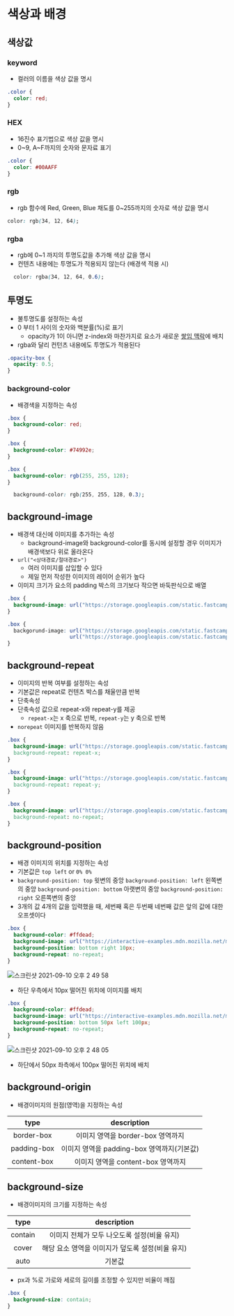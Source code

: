 # 색상과 배경
## 색상값
### keyword
- 컬러의 이름을 색상 값을 명시

```css
.color {
  color: red;
}
```

### HEX
- 16진수 표기법으로 색상 값을 명시
- 0~9, A~F까지의 숫자와 문자료 표기

```css
.color {
  color: #00AAFF
}
```

### rgb
- rgb 함수에 Red, Green, Blue 채도를 0~255까지의 숫자로 색상 값을 명시

```css
color: rgb(34, 12, 64);
```

### rgba
- rgb에 0~1 까지의 투명도값을 추가해 색상 값을 명시
- 컨텐츠 내용에는 투명도가 적용되지 않는다 (배경색 적용 시)

```css
  color: rgba(34, 12, 64, 0.6);
```

## 투명도
- 불투명도를 설정하는 속성
- 0 부터 1 사이의 숫자와 백분률(%)로 표기
  - opacity가 1이 아니면 z-index와 마찬가지로 요소가 새로운 [쌓임 맥락](https://developer.mozilla.org/ko/docs/Web/CSS/CSS_Positioning/Understanding_z_index/The_stacking_context)에 배치
- rgba와 달리 컨턴츠 내용에도 투명도가 적용된다

```css
.opacity-box {
  opacity: 0.5;
}
```

### background-color
- 배경색을 지정하는 속성

```css
.box {
  background-color: red;
}
```

```css
.box {
  background-color: #74992e;
}
```

```css
.box {
  background-color: rgb(255, 255, 128);  
}
```

```css
  background-color: rgb(255, 255, 128, 0.3);  
```

## background-image
- 배경색 대신에 이미지를 추가하는 속성
  - background-image와 background-color를 동시에 설정할 경우 이미지가 배경색보다 위로 올라온다
- `url("<상대경로/절대경로>")`
  - 여러 이미지를 삽입할 수 있다
  - 제일 먼저 작성한 이미지의 레이어 순위가 높다 
- 이미지 크기가 요소의 padding 박스의 크기보다 작으면 바둑판식으로 배열

```css
.box {
  background-image: url("https://storage.googleapis.com/static.fastcampus.co.kr/prod/uploads/202101/105957-196/pop-banner.jpg")
}
```

```css
.box {
  backgorund-image: url("https://storage.googleapis.com/static.fastcampus.co.kr/prod/uploads/202101/105957-196/pop-banner.jpg")
                    url("https://storage.googleapis.com/static.fastcampus.co.kr/prod/uploads/202101/105645-196/page-%E1%84%82%E1%85%A6%E1%84%8F%E1%85%A1%E1%84%85%E1%85%A1%E1%84%8F%E1%85%AE%E1%84%87%E1%85%A2-02.jpg");
}
```

## background-repeat
- 이미지의 반복 여부를 설정하는 속성
- 기본값은 repeat로 컨텐츠 박스를 채울만큼 반복
- 단축속성
- 단축속성 값으로 repeat-x와 repeat-y를 제공
  - `repeat-x`는 x 축으로 반복, `repeat-y`는 y 축으로 반복
- `norepeat` 이미지를 반복하지 않음

```css
.box {
  background-image: url("https://storage.googleapis.com/static.fastcampus.co.kr/prod/uploads/202101/105957-196/pop-banner.jpg")
  background-repeat: repeat-x;
}
```

```css
.box {
  background-image: url("https://storage.googleapis.com/static.fastcampus.co.kr/prod/uploads/202101/105957-196/pop-banner.jpg")
  background-repeat: repeat-y;
}
```

```css
.box {
  background-image: url("https://storage.googleapis.com/static.fastcampus.co.kr/prod/uploads/202101/105957-196/pop-banner.jpg")
  background-repeat: no-repeat;
}
```

## background-position
- 배경 이미지의 위치를 지정하는 속성
- 기본값은 `top left` or `0% 0%`
- `background-position: top` 윗변의 중앙 `background-position: left` 왼쪽변의 중앙 `background-position: bottom` 아랫변의 중앙 `background-position: right` 오른쪽변의 중앙 
- 3개의 값 4개의 값을 입력했을 때, 세번째 혹은 두번째 네번째 값은 앞의 값에 대한 오프셋이다

```css
.box {
  background-color: #ffdead;
  background-image: url("https://interactive-examples.mdn.mozilla.net/media/examples/star.png");
  background-position: bottom right 10px;
  background-repeat: no-repeat;
}
```

![스크린샷 2021-09-10 오후 2 49 58](https://user-images.githubusercontent.com/54147313/132806130-81873133-e95a-4ab5-8ad8-0e6d8f2749bd.png)


- 하단 우측에서 10px 떨어진 위치에 이미지를 배치

```css
.box {
  background-color: #ffdead;
  background-image: url("https://interactive-examples.mdn.mozilla.net/media/examples/star.png");
  background-position: bottom 50px left 100px;
  background-repeat: no-repeat;
}
```

![스크린샷 2021-09-10 오후 2 48 05](https://user-images.githubusercontent.com/54147313/132806082-86a1c322-4605-4d1b-9331-c3a8cc25be04.png)

- 하단에서 50px 좌측에서 100px 떨어진 위치에 배치

## background-origin
- 배경이미지의 원점(영역)을 지정하는 속성

|type|description|
|:-:|:-:|
|border-box|이미지 영역을 border-box 영역까지|
|padding-box|이미지 영역을 padding-box 영역까지(기본값)|
|content-box|이미지 영역을 content-box 영역까지|

## background-size

- 배경이미지의 크기를 지정하는 속성

|type|description|
|:-:|:-:|
|contain|이미지 전체가 모두 나오도록 설정(비율 유지)|
|cover|해당 요소 영역을 이미지가 덮도록 설정(비율 유지)|
|auto|기본값|

- px과 %로 가로와 세로의 길이를 조정할 수 있지만 비율이 깨짐

```css
.box {
  background-size: contain;
}
```

